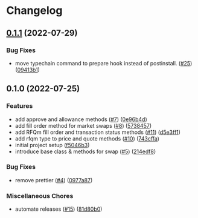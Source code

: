 # Changelog

## [0.1.1](https://github.com/0xProject/0x-sdk/compare/v0.1.0...v0.1.1) (2022-07-29)


### Bug Fixes

* move typechain command to prepare hook instead of postinstall. ([#25](https://github.com/0xProject/0x-sdk/issues/25)) ([09413b1](https://github.com/0xProject/0x-sdk/commit/09413b1ffb0e2fa5ae1b3fa78687d360e7d9e025))

## 0.1.0 (2022-07-25)


### Features

* add approve and allowance methods ([#7](https://github.com/0xProject/0x-sdk/issues/7)) ([0e96b4d](https://github.com/0xProject/0x-sdk/commit/0e96b4df3021c1e20d95283999d9657f671feb30))
* add fill order method for market swaps ([#8](https://github.com/0xProject/0x-sdk/issues/8)) ([5738457](https://github.com/0xProject/0x-sdk/commit/57384576ce62f49fbe3b06354e211d64f0f57b56))
* add RFQm fill order and transaction status methods ([#11](https://github.com/0xProject/0x-sdk/issues/11)) ([d5e3ff1](https://github.com/0xProject/0x-sdk/commit/d5e3ff145d3ca7d0dadf0739caee3c094b7bf4d5))
* add rfqm type to price and quote methods ([#10](https://github.com/0xProject/0x-sdk/issues/10)) ([743cffa](https://github.com/0xProject/0x-sdk/commit/743cffa07a1f3a54c6b9d08e44e794cb93bbff44))
* initial project setup ([f5046b3](https://github.com/0xProject/0x-sdk/commit/f5046b3dc5c89f5c2684bb39f11c00cd9394816c))
* introduce base class & methods for swap ([#5](https://github.com/0xProject/0x-sdk/issues/5)) ([214edf8](https://github.com/0xProject/0x-sdk/commit/214edf8fc75368c8ba74d61af082dac14a2804ff))


### Bug Fixes

* remove prettier ([#4](https://github.com/0xProject/0x-sdk/issues/4)) ([0977a87](https://github.com/0xProject/0x-sdk/commit/0977a8720bf39b86937e93658da150b8e2a4fd0f))


### Miscellaneous Chores

* automate releases ([#15](https://github.com/0xProject/0x-sdk/issues/15)) ([81d80b0](https://github.com/0xProject/0x-sdk/commit/81d80b0c7093ad5b5e05218a2f0ad5e5c2971fcb))
